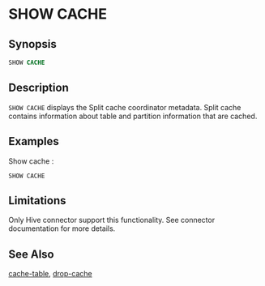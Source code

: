 SHOW CACHE
==========

Synopsis
--------

``` sql
SHOW CACHE
```

Description
-----------

`SHOW CACHE` displays the Split cache coordinator metadata. Split cache contains information about table and partition information that are cached.

Examples
--------

Show cache :

    SHOW CACHE

Limitations
-----------

Only Hive connector support this functionality. See connector documentation for more details.

See Also
--------

[cache-table](./cache-table.html), [drop-cache](./drop-cache.html)